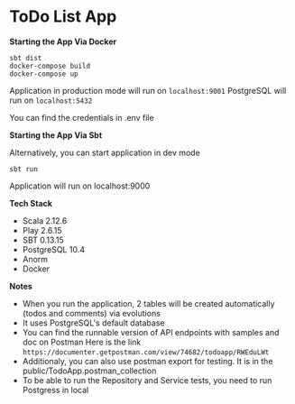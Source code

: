 ToDo List App
===================

**Starting the App Via Docker**

```
sbt dist
docker-compose build
docker-compose up

```
Application in production mode will run on ```localhost:9001```
PostgreSQL will run on ```localhost:5432```

You can find the credentials in .env file

**Starting the App Via Sbt**

Alternatively, you can start application in dev mode
```
sbt run
```
Application will run on localhost:9000

**Tech Stack**

- Scala 2.12.6
- Play 2.6.15
- SBT 0.13.15
- PostgreSQL 10.4
- Anorm
- Docker

**Notes**

- When you run the application, 2 tables will be created automatically (todos and comments) via evolutions
- It uses PostgreSQL's default database
- You can find the runnable version of API endpoints with samples and doc on Postman Here is the link
```https://documenter.getpostman.com/view/74682/todoapp/RWEduLWt```
- Additionaly, you can also use postman export for testing. It is in the public/TodoApp.postman_collection
- To be able to run the Repository and Service tests, you need to run Postgress in local








